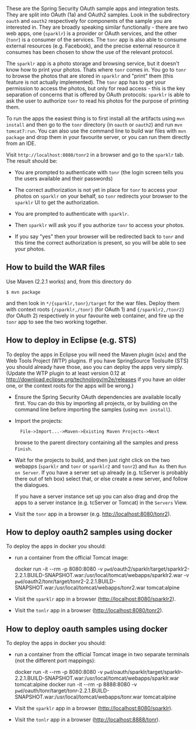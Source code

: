 These are the Spring Security OAuth sample apps and integration tests.
They are split into OAuth (1a) and OAuth2 samples.  Look in the
subdirectory `oauth` and `oauth2` respectively for components of the
sample you are interested in.  They are broadly speaking similar
functionally - there are two web apps, one (`sparklr`) is a provider
or OAuth services, and the other (`tonr`) is a consumer of the
services.  The `tonr` app is also able to consume external resources
(e.g. Facebook), and the precise external resource it consumes has
been chosen to show the use of the relevant protocol.

The `sparklr` app is a photo storage and browsing service, but it
doesn't know how to print your photos.  Thats where `tonr` comes in.
You go to `tonr` to browse the photos that are stored in `sparklr` and
"print" them (this feature is not actually implemented).  The `tonr`
app has to get your permission to access the photos, but only for read
access - this is the key separation of concerns that is offered by
OAuth protocols: `sparklr` is able to ask the user to authorize `tonr`
to read his photos for the purpose of printing them.

To run the apps the easiest thing is to first install all the
artifacts using `mvn install` and then go to the `tonr` directory (in
`oauth` or `oauth2`) and run `mvn tomcat7:run`.  You can also use the
command line to build war files with `mvn package` and drop them in
your favourite server, or you can run them directly from an IDE.

Visit `http://localhost:8080/tonr2` in a browser and go to the
`sparklr` tab.  The result should be:

* You are prompted to authenticate with `tonr` (the login screen tells
  you the users available and their passwords)
  
* The correct authorization is not yet in place for `tonr` to access
  your photos on `sparklr` on your behalf, so `tonr` redirects your
  browser to the `sparklr` UI to get the authorization.

* You are prompted to authenticate with `sparklr`.

* Then `sparklr` will ask you if you authorize `tonr` to access your
  photos.
  
* If you say "yes" then your browser will be redirected back to `tonr`
  and this time the correct authorization is present, so you will be
  able to see your photos.

## How to build the WAR files

Use Maven (2.2.1 works) and, from this directory do 

    $ mvn package

and then look in `*/{sparklr,tonr}/target` for the war files.  Deploy
them with context roots `{/sparklr,/tonr}` (for OAuth 1) and
`{/sparklr2,/tonr2}` (for OAuth 2) respectively in your favourite web
container, and fire up the `tonr` app to see the two working together.

## How to deploy in Eclipse (e.g. STS)

To deploy the apps in Eclipse you will need the Maven plugin (`m2e`)
and the Web Tools Project (WTP) plugins.  If you have SpringSource
Toolsuite (STS) you should already have those, aso you can deploy the
apps very simply.  (Update the WTP plugin to at least version 0.12 at
http://download.eclipse.org/technology/m2e/releases if you have an older
one, or the context roots for the apps will be wrong.)

* Ensure the Spring Security OAuth dependencies are available locally
first.  You can do this by importing all projects, or by building on
the command line before importing the samples (using `mvn install`).

* Import the projects:

        File->Import...->Maven->Existing Maven Projects->Next

  browse to the parent directory containing all the
  samples and press `Finish`.
  
* Wait for the projects to build, and then just right click on the two
  webapps (`sparklr` and `tonr` or `sparklr2` and `tonr2`) and `Run
  As` then `Run on Server`.  If you have a server set up already
  (e.g. tcServer is probably there out of teh box) select that, or
  else create a new server, and follow the dialogues.
  
  If you have a server instance set up you can also drag and drop the
  apps to a server instance (e.g. tcServer or Tomcat) in the `Servers`
  View.

* Visit the `tonr` app in a browser
  (e.g. [http://localhost:8080/tonr2](http://localhost:8080/tonr2)).

## How to deploy oauth2 samples using docker

To deploy the apps in docker you should:

* run a container from the official Tomcat image:

    docker run -it --rm -p 8080:8080 -v `pwd`/oauth2/sparklr/target/sparklr2-2.2.1.BUILD-SNAPSHOT.war:/usr/local/tomcat/webapps/sparklr2.war -v `pwd`/oauth2/tonr/target/tonr2-2.2.1.BUILD-SNAPSHOT.war:/usr/local/tomcat/webapps/tonr2.war  tomcat:alpine
    
* Visit the `sparklr` app in a browser ([http://localhost:8080/sparklr2](http://localhost:8080/sparklr2)).

* Visit the `tonlr` app in a browser ([http://localhost:8080/tonr2](http://localhost:8080/tonr2)).

## How to deploy oauth samples using docker

To deploy the apps in docker you should:

* run a container from the official Tomcat image in two separate terminals (not the different port mappings):

    docker run -it --rm -p 8080:8080 -v `pwd`/oauth/sparklr/target/sparklr-2.2.1.BUILD-SNAPSHOT.war:/usr/local/tomcat/webapps/sparklr.war  tomcat:alpine
    docker run -it --rm -p 8888:8080 -v `pwd`/oauth/tonr/target/tonr-2.2.1.BUILD-SNAPSHOT.war:/usr/local/tomcat/webapps/tonr.war  tomcat:alpine
    
* Visit the `sparklr` app in a browser ([http://localhost:8080/sparklr](http://localhost:8080/sparklr)).

* Visit the `tonlr` app in a browser ([http://localhost:8888/tonr](http://localhost:8888/tonr)).
